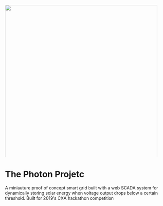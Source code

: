 <img src="https://user-images.githubusercontent.com/32593795/61183173-3d822c80-a670-11e9-8155-c0ab0703f866.png" height="500" width="500"/>

# The Photon Projetc
A miniauture proof of concept smart grid built with a web SCADA system for dynamically storing solar energy when voltage output drops 
below a certain threshold. Built for 2019's CXA hackathon competition
